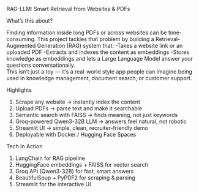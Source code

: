 RAG-LLM: Smart Retrieval from Websites & PDFs

 What’s this about?
 
Finding information inside long PDFs or across websites can be time-consuming.
This project tackles that problem by building a Retrieval-Augmented Generation (RAG) system that:
-Takes a website link or an uploaded PDF
-Extracts and indexes the content as embeddings
-Stores knowledge as embeddings and lets a Large Language Model answer your questions conversationally.  
This isn’t just a toy — it’s a real-world style app people can imagine being used in knowledge management, document search, or customer support.

 Highlights
 
 1. Scrape any website → instantly index the content
 2. Upload PDFs → parse text and make it searchable
 3. Semantic search with FAISS → finds meaning, not just keywords
 4. Groq-powered Qwen3-32B LLM → answers feel natural, not robotic
 5. Streamlit UI → simple, clean, recruiter-friendly demo
 6. Deployable with Docker / Hugging Face Spaces

 Tech in Action
 
1. LangChain for RAG pipeline
2. HuggingFace embeddings + FAISS for vector search
3. Groq API (Qwen3-32B) for fast, smart answers
4. BeautifulSoup + PyPDF2 for scraping & parsing
5. Streamlit for the interactive UI

